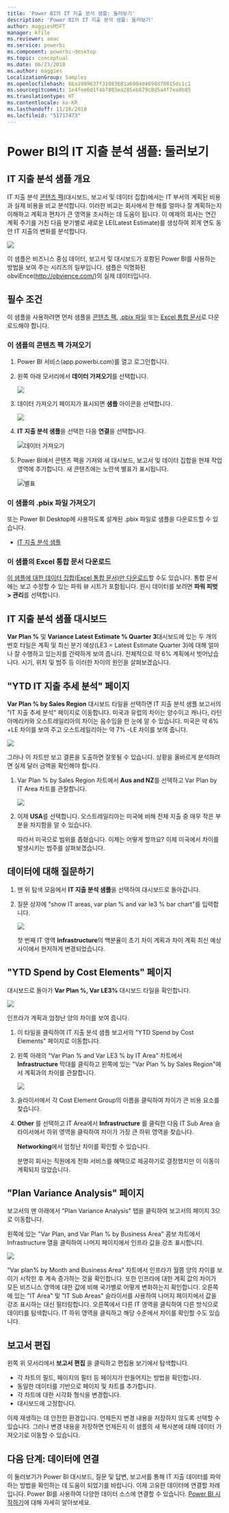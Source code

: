 ```yaml
---
title: 'Power BI의 IT 지출 분석 샘플: 둘러보기'
description: 'Power BI의 IT 지출 분석 샘플: 둘러보기'
author: maggiesMSFT
manager: kfile
ms.reviewer: amac
ms.service: powerbi
ms.component: powerbi-desktop
ms.topic: conceptual
ms.date: 06/23/2018
ms.author: maggies
LocalizationGroup: Samples
ms.openlocfilehash: 66a1999637f31083681a6984d4698d78815dc1c1
ms.sourcegitcommit: 1e4fee6d1f4b7803ea285eb879c8d5a4f7ea8b85
ms.translationtype: HT
ms.contentlocale: ko-KR
ms.lasthandoff: 11/16/2018
ms.locfileid: "51717473"
---
```

# <a name="it-spend-analysis-sample-for-power-bi-take-a-tour"></a>Power BI의 IT 지출 분석 샘플: 둘러보기

## <a name="overview-of-the-it-spend-analysis-sample"></a>IT 지출 분석 샘플 개요
IT 지출 분석 [콘텐츠 팩](service-organizational-content-pack-introduction.md)(대시보드, 보고서 및 데이터 집합)에서는 IT 부서의 계획된 비용과 실제 비용을 비교 분석합니다. 이러한 비교는 회사에서 한 해를 얼마나 잘 계획하는지 이해하고 계획과 편차가 큰 영역을 조사하는 데 도움이 됩니다. 이 예제의 회사는 연간 계획 주기를 거친 다음 분기별로 새로운 LE(Latest Estimate)를 생성하여 회계 연도 동안 IT 지출의 변화를 분석합니다.

![](media/sample-it-spend/it1.png)

이 샘플은 비즈니스 중심 데이터, 보고서 및 대시보드가 포함된 Power BI를 사용하는 방법을 보여 주는 시리즈의 일부입니다. 샘플은 익명화된 obviEnce(<http://obvience.com/>)의 실제 데이터입니다.

## <a name="prerequisites"></a>필수 조건

 이 샘플을 사용하려면 먼저 샘플을 [콘텐츠 팩](https://docs.microsoft.com/power-bi/sample-it-spend#get-the-content-pack-for-this-sample), [.pbix 파일](http://download.microsoft.com/download/E/9/8/E98CEB6D-CEBB-41CF-BA2B-1A1D61B27D87/IT%20Spend%20Analysis%20Sample%20PBIX.pbix) 또는 [Excel 통합 문서](http://go.microsoft.com/fwlink/?LinkId=529783)로 다운로드해야 합니다.

### <a name="get-the-content-pack-for-this-sample"></a>이 샘플의 콘텐츠 팩 가져오기

1. Power BI 서비스(app.powerbi.com)를 열고 로그인합니다.
2. 왼쪽 아래 모서리에서 **데이터 가져오기**를 선택합니다.
   
    ![](media/sample-datasets/power-bi-get-data.png)
3. 데이터 가져오기 페이지가 표시되면 **샘플** 아이콘을 선택합니다.
   
   ![](media/sample-datasets/power-bi-samples-icon.png)
4. **IT 지출 분석 샘플**을 선택한 다음 **연결**을 선택합니다.  
  
   ![데이터 가져오기](media/sample-it-spend/it-connect.png)
   
5. Power BI에서 콘텐츠 팩을 가져와 새 대시보드, 보고서 및 데이터 집합을 현재 작업 영역에 추가합니다. 새 콘텐츠에는 노란색 별표가 표시됩니다. 
   
   ![별표](media/sample-it-spend/it-asterisk.png)
  
### <a name="get-the-pbix-file-for-this-sample"></a>이 샘플의 .pbix 파일 가져오기

또는 Power BI Desktop에 사용하도록 설계된 .pbix 파일로 샘플을 다운로드할 수 있습니다. 

 * [IT 지출 분석 샘플](http://download.microsoft.com/download/E/9/8/E98CEB6D-CEBB-41CF-BA2B-1A1D61B27D87/IT%20Spend%20Analysis%20Sample%20PBIX.pbix)

### <a name="get-the-excel-workbook-for-this-sample"></a>이 샘플의 Excel 통합 문서 다운로드
[이 샘플에 대한 데이터 집합(Excel 통합 문서)만 다운로드](http://go.microsoft.com/fwlink/?LinkId=529783)할 수도 있습니다. 통합 문서에는 보고 수정할 수 있는 파워 뷰 시트가 포함됩니다. 원시 데이터를 보려면 **파워 피벗 > 관리**를 선택합니다.


## <a name="the-it-spend-analysis-sample-dashboard"></a>IT 지출 분석 샘플 대시보드
**Var Plan %** 및 **Variance Latest Estimate % Quarter 3**대시보드에 있는 두 개의 번호 타일은 계획 및 최신 분기 예상(LE3 = Latest Estimate Quarter 3)에 대해 얼마나 잘 수행하고 있는지를 간략하게 보여 줍니다. 전체적으로 약 6% 계획에서 벗어났습니다. 시기, 위치 및 범주 등 이러한 차이의 원인을 살펴보겠습니다.

## <a name="ytd-it-spend-trend-analysis-page"></a>"YTD IT 지출 추세 분석" 페이지
**Var Plan % by Sales Region** 대시보드 타일을 선택하면 IT 지출 분석 샘플 보고서의 "IT 지출 추세 분석" 페이지로 이동합니다. 미국과 유럽의 차이는 양수이고 캐나다, 라틴 아메리카와 오스트레일리아의 차이는 음수임을 한 눈에 알 수 있습니다. 미국은 약 6% +LE 차이를 보여 주고 오스트레일리아는 약 7% -LE 차이를 보여 줍니다.

![](media/sample-it-spend/it2.png)

그러나 이 차트만 보고 결론을 도출하면 잘못될 수 있습니다. 상황을 올바르게 분석하려면 실제 달러 금액을 확인해야 합니다.

1. Var Plan % by Sales Region 차트에서 **Aus and NZ**를 선택하고 Var Plan by IT Area 차트를 관찰합니다.

   ![](media/sample-it-spend/it3.png)
2. 이제 **USA**를 선택합니다. 오스트레일리아는 미국에 비해 전체 지출 중 매우 작은 부분을 차지함을 알 수 있습니다.

    따라서 미국으로 범위를 좁혔습니다. 이제는 어떻게 할까요? 이제 미국에서 차이를 발생시키는 범주를 살펴보겠습니다.

## <a name="ask-questions-of-the-data"></a>데이터에 대해 질문하기
1. 맨 위 탐색 모음에서 **IT 지출 분석 샘플**을 선택하여 대시보드로 돌아갑니다.
2. 질문 상자에 "show IT areas, var plan % and var le3 % bar chart"를 입력합니다.

   ![](media/sample-it-spend/it4.png)

   첫 번째 IT 영역 **Infrastructure**의 백분율이 초기 차이 계획과 차이 계획 최신 예상 사이에서 현저하게 변경되었습니다.

## <a name="ytd-spend-by-cost-elements-page"></a>"YTD Spend by Cost Elements" 페이지
대시보드로 돌아가 **Var Plan %, Var LE3%** 대시보드 타일을 확인합니다.

![](media/sample-it-spend/it5.png)

인프라가 계획과 엄청난 양의 차이를 보여 줍니다.

1. 이 타일을 클릭하여 IT 지출 분석 샘플 보고서의 "YTD Spend by Cost Elements" 페이지로 이동합니다.
2. 왼쪽 아래의 "Var Plan % and Var LE3 % by IT Area" 차트에서 **Infrastructure** 막대를 클릭하고 왼쪽에 있는 "Var Plan % by Sales Region"에서 계획과의 차이를 관찰합니다.

    ![](media/sample-it-spend/it6.png)
3. 슬라이서에서 각 Cost Element Group의 이름을 클릭하여 차이가 큰 비용 요소를 찾습니다.
4. **Other** 를 선택하고 IT Area에서 **Infrastructure** 를 클릭한 다음 IT Sub Area 슬라이서에서 하위 영역을 클릭하여 차이가 가장 큰 하위 영역을 찾습니다.  

   **Networking**에서 엄청난 차이를 확인할 수 있습니다.

   분명히 회사는 직원에게 전화 서비스를 혜택으로 제공하기로 결정했지만 이 이동이 계획되지 않았습니다.

## <a name="plan-variance-analysis-page"></a>"Plan Variance Analysis" 페이지
보고서의 맨 아래에서 "Plan Variance Analysis" 탭을 클릭하여 보고서의 페이지 3으로 이동합니다.

왼쪽에 있는 "Var Plan, and Var Plan % by Business Area" 콤보 차트에서 Infrastructure 열을 클릭하여 나머지 페이지에서 인프라 값을 강조 표시합니다.

![](media/sample-it-spend/it7.png)

"Var plan% by Month and Business Area" 차트에서 인프라가 월쯤 양의 차이를 보이기 시작한 후 계속 증가하는 것을 확인합니다. 또한 인프라에 대한 계획 값의 차이가 모든 비즈니스 영역에 대한 값에 비해 국가별로 어떻게 변화하는지 확인합니다. 오른쪽에 있는 "IT Area" 및 "IT Sub Areas" 슬라이서를 사용하여 나머지 페이지에서 값을 강조 표시하는 대신 필터링합니다. 오른쪽에서 다른 IT 영역을 클릭하여 다른 방식으로 데이터를 탐색합니다. IT 하위 영역을 클릭하고 해당 수준에서 차이를 확인할 수도 있습니다.

## <a name="edit-the-report"></a>보고서 편집
왼쪽 위 모서리에서 **보고서 편집** 을 클릭하고 편집용 보기에서 탐색합니다.

* 각 차트의 필드, 페이지의 필터 등 페이지가 만들어지는 방법을 확인합니다.
* 동일한 데이터를 기반으로 페이지 및 차트를 추가합니다.
* 각 차트에 대한 시각화 형식을 변경합니다.
* 대시보드에 고정합니다.

이제 재생하는 데 안전한 환경입니다. 언제든지 변경 내용을 저장하지 않도록 선택할 수 있습니다. 그러나 변경 내용을 저장하면 언제든지 이 샘플의 새 복사본에 대해 데이터 가져오기로 이동할 수 있습니다.

## <a name="next-steps-connect-to-your-data"></a>다음 단계: 데이터에 연결
이 둘러보기가 Power BI 대시보드, 질문 및 답변, 보고서를 통해 IT 지출 데이터를 파악하는 방법을 확인하는 데 도움이 되었기를 바랍니다. 이제 고유한 데이터에 연결할 차례입니다. Power BI를 사용하여 다양한 데이터 소스에 연결할 수 있습니다. [Power BI 시작하기](service-get-started.md)에 대해 자세히 알아보세요.
